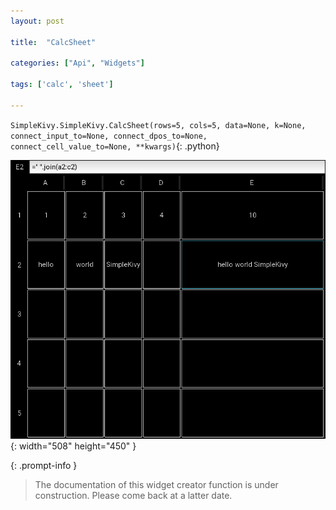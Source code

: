 ```yaml
---
layout: post

title:  "CalcSheet"

categories: ["Api", "Widgets"]

tags: ['calc', 'sheet']

---
```

`SimpleKivy.SimpleKivy.CalcSheet(rows=5, cols=5, data=None, k=None, connect_input_to=None, connect_dpos_to=None, connect_cell_value_to=None, **kwargs)`{: .python}


![CalcSheet.png](assets/img/docs/CalcSheet.png){: width="508" height="450" }


{: .prompt-info }

> The documentation of this widget creator function is under construction. Please come back at a latter date.

